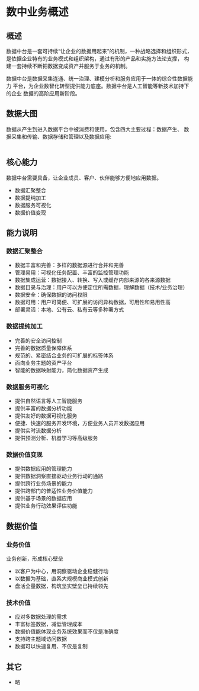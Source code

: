 # 数中业务概述

## 概述

数据中台是一套可持续“让企业的数据用起来”的机制，一种战略选择和组织形式，
是依据企业特有的业务模式和组织架构，通过有形的产品和实施方法论支撑，
构建一套持续不断把数据变成资产并服务于业务的机制。

数据中台是数据采集连通、统一治理、建模分析和服务应用于一体的综合性数据能力
平台，为企业数智化转型提供能力底座。数据中台是人工智能等新技术加持下的企业
数据的高阶应用新阶段。

## 数据大图

数据从产生到进入数据平台中被消费和使用，包含四大主要过程：数据产生、
数据采集和传输、数据存储和管理以及数据应用:

<img :src="$withBase('/data/bigdata.jpeg')">

## 核心能力

数据中台需要具备，让企业成员、客户、伙伴能够方便地应用数据。

- 数据汇聚整合
- 数据提纯加工
- 数据服务可视化
- 数据价值变现

## 能力说明

### 数据汇聚整合

- 数据丰富和完善：多样的数据源进行合并和完善
- 管理易用：可视化任务配置、丰富的监控管理功能
- 数据集成运营：数据接入、转换、写入或缓存内部来源的各来源数据
- 数据目录与治理：用户可以方便定位所需数据，理解数据（技术/业务治理）
- 数据安全：确保数据的访问权限
- 数据可用：用户可简便、可扩展的访问异构数据，可用性和易用性高
- 部署灵活：本地、公有云、私有云等多种署方式

### 数据提纯加工

- 完善的安全访问控制
- 完善的数据质量保障体系
- 规范的、紧密结合业务的可扩展的标签体系
- 面向业务主题的资产平台
- 智能的数据映射能力，简化数据资产生成

### 数据服务可视化

- 提供自然语言等人工智能服务
- 提供丰富的数据分析功能
- 提供友好的数据可视化服务
- 便捷、快速的服务开发环境，方便业务人员开发数据应用
- 提供实时流数据分析
- 提供预测分析、机器学习等高级服务

### 数据价值变现

- 提供数据应用的管理能力
- 提供数据洞察直接驱动业务行动的通路
- 提供跨行业务场景的能力
- 提供跨部门的普适性业务价值能力
- 提供基于场景的数据应用
- 提供业务行动效果评估功能

## 数据价值

### 业务价值

业务创新，形成核心壁垒

- 以客户为中心，用洞察驱动企业稳健行动
- 以数据为基础，直系大规模商业模式创新
- 盘活全量数据，构筑坚实壁垒已持续领先

### 技术价值

- 应对多数据处理的需求
- 丰富标签数据，减低管理成本
- 数据价值能体现业务系统效果而不仅是准确度
- 支持跨主题域访问数据
- 数据可以快速复用、不仅是复制

## 其它

- 略

<!-- # 数中建设目标

## 概述

针对于电商数据中台的建设目标，针对于通用的电商业务场景进行
下一步的建设规划和建设，同时提供出较为完善的电商数据仓库，
数据中台能力。

## 场景需求

- 用户行为数据采集平台搭建
- 业务数据采集平台搭建
- 数据仓库维度建模
- 分析设备、会员、商品、地区、活动等电商核心主题，统计的报表指标近 100 个
- 针对于中型企业，团队的场景
- 采用即席查询工具，随时进行指标分析和管理
- 数据仓库元数据管理
- 数据仓库质量监控和分析
- 数据中台集群进行性能，运行异常运维管理

## 基本功能

### 事件分析相关功能

| 序号 | 功能               | 进度 | 备注 |
| ---- | ------------------ | ---- | ---- |
| 1    | 自定义用户行为序列 |      |      |
| 1    | 自定义指标         |      |      |
| 1    | 自定义留存         |      |      |
| 1    | 自定义用户分群     |      |      |
| 1    | 自定义分布分析     |      |      |
| 1    | 自定义点击分析     |      |      |
| 1    | 自定义 SQL 查询    |      |      |
| 1    | 任意维度下钻和筛选 |      |      |

### 数据导入相关功能

| 序号 | 功能               | 进度 | 备注 |
| ---- | ------------------ | ---- | ---- |
| 1    | 实时导入时效       |      |      |
| 1    | 全埋点             |      |      |
| 1    | 前端代码埋点       |      |      |
| 1    | 后端代码埋点       |      |      |
| 1    | 实时导入工具       |      |      |
| 1    | 批量导入工具       |      |      |
| 1    | 全端埋点管理       |      |      |
| 1    | 导入历史数据       |      |      |
| 1    | Debug 模式辅助调试 |      |      |
| 1    | 导入事件           |      |      |

### 管理相关功能

| 序号 | 功能          | 进度 | 备注 |
| ---- | ------------- | ---- | ---- |
| 1    | 权限控制      |      |      |
| 1    | 多租户/多项目 |      |      |

### PaaS 平台相关功能

| 序号 | 功能                     | 进度 | 备注 |
| ---- | ------------------------ | ---- | ---- |
| 1    | 查询 API                 |      |      |
| 1    | 可导入第三方用户画像数据 |      |      |
| 1    | 数据存储位置             |      |      |
| 1    | 实时订阅明细数据         |      |      |
| 1    | Hadoop 访问数据          |      |      |
| 1    | Spark 访问数             |      |      |

## 其它

- 略 -->
